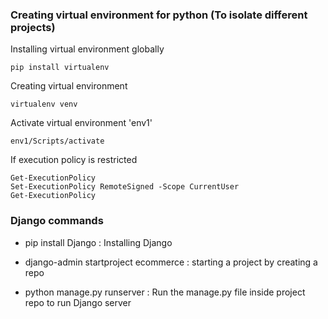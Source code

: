 ### Creating virtual environment for python (To isolate different projects)
Installing virtual environment globally

    pip install virtualenv
Creating virtual environment

    virtualenv venv
Activate virtual environment 'env1'

    env1/Scripts/activate

If execution policy is restricted 

    Get-ExecutionPolicy
    Set-ExecutionPolicy RemoteSigned -Scope CurrentUser
    Get-ExecutionPolicy
    

### Django commands 
* pip install Django : Installing Django

* django-admin startproject ecommerce : starting a project by creating a repo

* python manage.py runserver : Run the manage.py file inside project repo to run Django server


